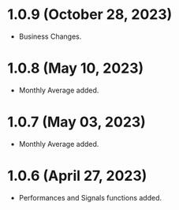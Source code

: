 # 1.0.9 (October 28, 2023)

* Business Changes.

# 1.0.8 (May 10, 2023)

* Monthly Average added.

# 1.0.7 (May 03, 2023)

* Monthly Average added.

# 1.0.6 (April 27, 2023)

* Performances and Signals functions added.